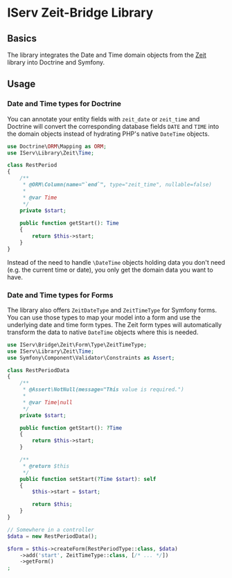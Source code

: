 # IServ Zeit-Bridge Library

## Basics

The library integrates the Date and Time domain objects from the [Zeit](https://github.com/IServ-GmbH/zeit) library into Doctrine and Symfony.

## Usage

### Date and Time types for Doctrine

You can annotate your entity fields with `zeit_date` or `zeit_time` and Doctrine will convert the corresponding database fields
`DATE` and `TIME` into the domain objects instead of hydrating PHP's native `DateTime` objects.

```php
use Doctrine\ORM\Mapping as ORM;
use IServ\Library\Zeit\Time;

class RestPeriod
{
    /**
     * @ORM\Column(name="`end`", type="zeit_time", nullable=false)
     *
     * @var Time
     */
    private $start;
    
    public function getStart(): Time
    {
        return $this->start;
    }
}
```

Instead of the need to handle `\DateTime` objects holding data you don't need (e.g. the current time or date), you only get the domain data
you want to have.

### Date and Time types for Forms

The library also offers `ZeitDateType` and `ZeitTimeType` for Symfony forms. You can use those types to map your model into a form and use
the underlying date and time form types. The Zeit form types will automatically transform the data to native `DateTime` objects where this
is needed.

```php
use IServ\Bridge\Zeit\Form\Type\ZeitTimeType;
use IServ\Library\Zeit\Time;
use Symfony\Component\Validator\Constraints as Assert;

class RestPeriodData
{
    /**
     * @Assert\NotNull(message="This value is required.")
     *
     * @var Time|null
     */
    private $start;

    public function getStart(): ?Time
    {
        return $this->start;
    }

    /**
     * @return $this
     */
    public function setStart(?Time $start): self
    {
        $this->start = $start;

        return $this;
    }
}

// Somewhere in a controller
$data = new RestPeriodData();

$form = $this->createForm(RestPeriodType::class, $data)
    ->add('start', ZeitTimeType::class, [/* ... */])
    ->getForm()
;
```
